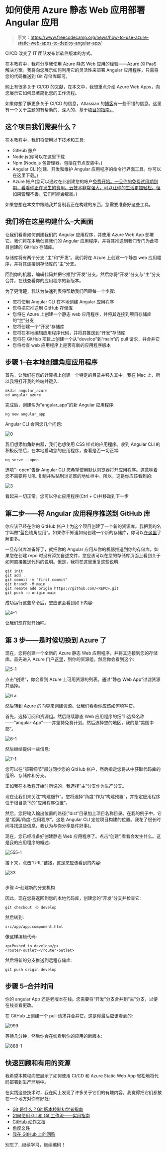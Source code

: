 # 如何使用 Azure 静态 Web 应用部署 Angular 应用

> 原文：<https://www.freecodecamp.org/news/how-to-use-azure-static-web-apps-to-deploy-angular-app/>

CI/CD 改变了 IT 团队发布新软件版本的方式。

在本教程中，我将分享我使用 Azure 静态 Web 应用的经验——Azure 的 PaaS 解决方案。我将向您展示如何利用它的灵活性来部署 Angular 应用程序，只需将您的代码推送到 Git 存储库即可。

网上有很多关于 CI/CD 的文献，在本文中，我想重点介绍 Azure Web Apps，向您展示它如何显著简化您的工作流程。

如果你想了解更多关于 CI/CD 的信息，Atlassian 的[博客](https://www.atlassian.com/continuous-delivery/principles/continuous-integration-vs-delivery-vs-deployment)有一些不错的信息。这里有一个关于主题的有帮助的、深入的、基于[项目的指南。](https://www.freecodecamp.org/news/how-to-setup-a-ci-cd-pipeline-with-github-actions-and-aws/)

## 这个项目我们需要什么？

在本教程中，我们将使用以下技术和工具:

*   GitHub 账户
*   Node.js(你可以在这里下载
*   Npm (Node.js 包管理器。包括在节点安装中。)
*   Angular CLI(创建、开发和维护 Angular 应用程序的命令行界面工具。你可以在这里下载[。)](https://angular.io/cli)
*   Azure 帐户(您可以通过在此创建您的帐户[免费开始。一旦你的免费试用期到期，看看你正在发生的费用。云技术非常强大，可以让你的生活更加轻松。但如果管理不善，它们可能会膨胀。)](https://azure.microsoft.com/en-us/free/)

如果您想在本文中跟随我并复制我正在构建的东西，您需要准备好这些工具。

## 我们将在这里构建什么–大画面

让我们看看如何创建我们的 Angular 应用程序，并使用 Azure Web App 部署它。我们将在本地创建我们的 Angular 应用程序，并将其推送到我们专门为此项目创建的 GitHub 存储库。

存储库将有两个分支:“主”和“开发”。我们将在 Azure 上创建一个静态 web 应用程序，并将其连接到存储库的“主”分支。

回到你的机器，编辑代码并把它推到“开发”分支。然后你将“开发”分支与“主”分支合并，在线查看你的应用程序的新版本。

为了更清楚，我认为快速列表将帮助我们回顾每一个步骤:

*   您将使用 Angular CLI 在本地创建 Angular 应用程序
*   您将把它推送到 GitHub 存储库
*   您将在 Azure 上创建一个静态 web 应用程序，并将其连接到项目存储库的“主”分支
*   您将创建一个“开发”存储库
*   您将在本地编辑应用程序代码，并将其推送到“开发”存储库
*   您将在 GitHub 项目上创建一个从“develop”到“main”的 pull 请求，并合并它
*   您将检查 web 应用程序上是否有新的应用程序版本

## 步骤 1–在本地创建角度应用程序

首先，让我们在您的计算机上创建一个特定的目录并移入其中。我在 Mac 上，所以我将打开我的终端并键入:

```
mkdir angular_azure
cd angular azure
```

完成后，创建名为“angular_app”的新 Angular 应用程序:

```
ng new angular_app
```

Angular CLI 会问您几个问题:

![0](img/702ce76b6dca61459d440c1dd595a7cc.png)

我们想添加角路由器，我们也想使用 CSS 样式的应用程序。收到 Angular CLI 的积极反馈后，在本地启动您的应用程序，查看是否一切正常:

```
ng serve —-open
```

选项“- open”告诉 Angular CLI 您希望使用默认浏览器打开应用程序。这意味着您不需要将 URL 复制并粘贴到浏览器的地址栏中。所以，这是你应该看到的:

![3](img/688d5c748b937ee2ace05ba72856a6e5.png)

看起来一切正常。您可以停止应用程序(Ctrl + C)并移动到下一步

## 第二步——将 Angular 应用程序推送到 GitHub 库

你应该已经在你的 GitHub 帐户上为这个项目创建了一个新的资源库。我把我的名字叫做“蓝色棱角应用”。如果你不知道如何创建一个新的存储库，你可以[在这里](https://docs.github.com/en/get-started/quickstart/create-a-repo)了解更多。

一旦存储库准备好了，就把你的 Angular 应用从你的机器推送到你的存储库。如果您在创建 repo 时没有添加自述文件，您应该可以在您的存储库页面上看到关于如何直接推送代码的说明。但是，我将在这里重复这些说明:

```
git init
git add .
git commit -m "first commit"
git branch -M main
git remote add origin https://github.com/<REPO>.git
git push -u origin main
```

成功运行这些命令后，您应该会看到如下内容:

![4-1](img/d4d490472012ceb9b39da645fabdff66.png)

让我们现在就开始吧。

## 第 3 步——是时候切换到 Azure 了

现在，您将创建一个全新的 Azure 静态 Web 应用程序，并将其连接到您的存储库。首先进入 Azure 门户[这里](https://portal.azure.com)，到你的资源组。然后你会看到这个:

![5-1](img/223aab67812cd9f9274b37fc849f16e8.png)

点击“创建”，你会看到 Azure 上可用资源的列表。通过“静态 Web App”过滤资源并选择。

![6.a](img/823450225445a798df9833a95511c1c5.png)

然后转到 Azure 的向导来创建资源。让我们看看你应该如何填写它。

首先，选择订阅和资源组。然后继续静态 Web 应用程序的细节:选择名称——“angular-App”——并坚持免费计划。然后选择您的地区，我的是“美国中部”。

![6-1](img/9c227250737207c318c602b32e78bd9c.png)

然后继续提供一些信息:

![7-1](img/facd993bc7656b88b2bcd0a9bc67c3e2.png)

您可以在“部署细节”部分同步您的 GitHub 帐户，然后指定您将从中获取代码库的组织、存储库和分支。

正如我在本教程开始时所说的，我选择“主”分支作为生产分支。

现在让我们来关注“构建细节”。您将选择“角度”作为“构建预置”，并指定应用程序位于根目录下的“应用程序位置”。

然后，您将输入输出位置的路径(“dist”目录加上项目名称目录。在我的例子中，它是“距离/角度-应用程序”。这是 Angular CLI 定位项目构建的位置。我花了很长时间寻找这些信息，我认为与你分享是件好事)。

现在，您已经准备好创建静态 Web 应用程序了。点击“创建”,看看会发生什么。这是我的应用程序的概述:

![555-1](img/1cb683b13af533c05f4dda8e2e2fb389.png)

接下来，点击“URL”链接，这是您应该看到的内容:

![33](img/2aaa3676a24cd2d098fda14140909c23.png)

## 
步骤 4–创建新的分支机构

因此，现在您将返回到您的本地代码库，创建您的“开发”分支并检查它:

```
git checkout -b develop
```

然后转到:

```
src/app/app.component.html
```

像这样编辑代码:

```
<p>Pushed to develop</p>
<router-outlet></router-outlet>
```

然后将新的分支推送到远程存储库:

```
git push origin develop
```

## 步骤 5–合并时间

你的 angular App 还是老版本在线。您需要将“开发”分支合并到“主”分支，以便在线查看更改。

在 GitHub 上创建一个 pull 请求并合并它。这是你最后应该看到的:

![999](img/410a3b8617482078f23a41d4b92f2953.png)

等待几分钟，然后你会在线看到你的应用的新版本:

![888-1](img/efce5856c1b6a115ad6f32c0a18a46eb.png)

## 快速回顾和有用的资源

我希望本教程向您展示了如何使用 CI/CD 和 Azure Static Web App 轻松地将代码部署到生产环境中。

在实践这些技术时，我在网上发现了许多关于它们的有趣内容。我觉得把它们都放在一个地方对你有好处:

*   [Git 是什么？Git 版本控制初学者指南](https://www.freecodecamp.org/news/what-is-git-learn-git-version-control/)
*   [如何使用 Git 和 Git 工作流——实用指南](https://www.freecodecamp.org/news/practical-git-and-git-workflows/)
*   [GitHub 动作文档](https://docs.github.com/en/actions/learn-github-actions/understanding-github-actions)
*   [角度文件](https://angular.io/)
*   [我在 GitHub 上的回购](https://github.com/mventuri/angular-app-with-azure)

别忘了...继续学习，继续编码！